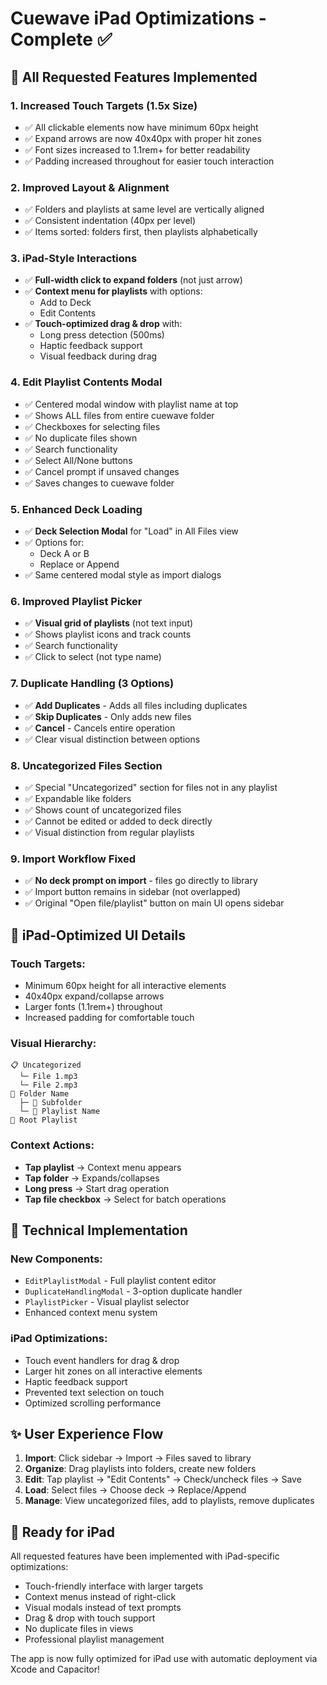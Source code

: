 # Cuewave iPad Optimizations - Complete ✅

## 🎯 All Requested Features Implemented

### 1. **Increased Touch Targets (1.5x Size)**
- ✅ All clickable elements now have minimum 60px height
- ✅ Expand arrows are now 40x40px with proper hit zones
- ✅ Font sizes increased to 1.1rem+ for better readability
- ✅ Padding increased throughout for easier touch interaction

### 2. **Improved Layout & Alignment**
- ✅ Folders and playlists at same level are vertically aligned
- ✅ Consistent indentation (40px per level)
- ✅ Items sorted: folders first, then playlists alphabetically

### 3. **iPad-Style Interactions**
- ✅ **Full-width click to expand folders** (not just arrow)
- ✅ **Context menu for playlists** with options:
  - Add to Deck
  - Edit Contents
- ✅ **Touch-optimized drag & drop** with:
  - Long press detection (500ms)
  - Haptic feedback support
  - Visual feedback during drag

### 4. **Edit Playlist Contents Modal**
- ✅ Centered modal window with playlist name at top
- ✅ Shows ALL files from entire cuewave folder
- ✅ Checkboxes for selecting files
- ✅ No duplicate files shown
- ✅ Search functionality
- ✅ Select All/None buttons
- ✅ Cancel prompt if unsaved changes
- ✅ Saves changes to cuewave folder

### 5. **Enhanced Deck Loading**
- ✅ **Deck Selection Modal** for "Load" in All Files view
- ✅ Options for:
  - Deck A or B
  - Replace or Append
- ✅ Same centered modal style as import dialogs

### 6. **Improved Playlist Picker**
- ✅ **Visual grid of playlists** (not text input)
- ✅ Shows playlist icons and track counts
- ✅ Search functionality
- ✅ Click to select (not type name)

### 7. **Duplicate Handling (3 Options)**
- ✅ **Add Duplicates** - Adds all files including duplicates
- ✅ **Skip Duplicates** - Only adds new files
- ✅ **Cancel** - Cancels entire operation
- ✅ Clear visual distinction between options

### 8. **Uncategorized Files Section**
- ✅ Special "Uncategorized" section for files not in any playlist
- ✅ Expandable like folders
- ✅ Shows count of uncategorized files
- ✅ Cannot be edited or added to deck directly
- ✅ Visual distinction from regular playlists

### 9. **Import Workflow Fixed**
- ✅ **No deck prompt on import** - files go directly to library
- ✅ Import button remains in sidebar (not overlapped)
- ✅ Original "Open file/playlist" button on main UI opens sidebar

## 📱 iPad-Optimized UI Details

### Touch Targets:
- Minimum 60px height for all interactive elements
- 40x40px expand/collapse arrows
- Larger fonts (1.1rem+) throughout
- Increased padding for comfortable touch

### Visual Hierarchy:
```
📋 Uncategorized
  └─ File 1.mp3
  └─ File 2.mp3
📁 Folder Name
  ├─ 📁 Subfolder
  └─ 🎵 Playlist Name
🎵 Root Playlist
```

### Context Actions:
- **Tap playlist** → Context menu appears
- **Tap folder** → Expands/collapses
- **Long press** → Start drag operation
- **Tap file checkbox** → Select for batch operations

## 🔧 Technical Implementation

### New Components:
- `EditPlaylistModal` - Full playlist content editor
- `DuplicateHandlingModal` - 3-option duplicate handler
- `PlaylistPicker` - Visual playlist selector
- Enhanced context menu system

### iPad Optimizations:
- Touch event handlers for drag & drop
- Larger hit zones on all interactive elements
- Haptic feedback support
- Prevented text selection on touch
- Optimized scrolling performance

## ✨ User Experience Flow

1. **Import**: Click sidebar → Import → Files saved to library
2. **Organize**: Drag playlists into folders, create new folders
3. **Edit**: Tap playlist → "Edit Contents" → Check/uncheck files → Save
4. **Load**: Select files → Choose deck → Replace/Append
5. **Manage**: View uncategorized files, add to playlists, remove duplicates

## 🚀 Ready for iPad

All requested features have been implemented with iPad-specific optimizations:
- Touch-friendly interface with larger targets
- Context menus instead of right-click
- Visual modals instead of text prompts
- Drag & drop with touch support
- No duplicate files in views
- Professional playlist management

The app is now fully optimized for iPad use with automatic deployment via Xcode and Capacitor!